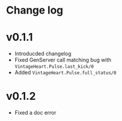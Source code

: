 # Change log

# v0.1.1
* Introducded changelog
* Fixed GenServer call matching bug with `VintageHeart.Pulse.last_kick/0`
* Added `VintageHeart.Pulse.full_status/0`

# v0.1.2 

* Fixed a doc error